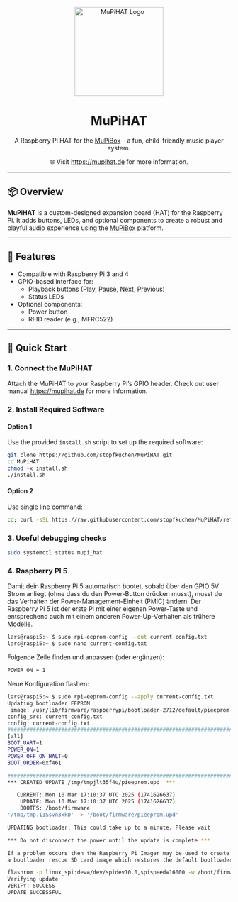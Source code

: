 <p align="center">
  <img src="https://raw.githubusercontent.com/stopfkuchen/MuPiHAT/main/assets/MuPiHAT_Logo.png" width="200" alt="MuPiHAT Logo">
</p>

<h1 align="center">MuPiHAT</h1>
<p align="center">
  A Raspberry Pi HAT for the <a href="https://mupibox.de">MuPiBox</a> – a fun, child-friendly music player system.
</p>

<p align="center">
  🌐 Visit <a href="https://mupihat.de">https://mupihat.de</a> for more information.
</p>

---

## 📦 Overview

**MuPiHAT** is a custom-designed expansion board (HAT) for the Raspberry Pi. It adds buttons, LEDs, and optional components to create a robust and playful audio experience using the [MuPiBox](https://mupibox.de) platform.

---

## 🔧 Features

- Compatible with Raspberry Pi 3 and 4
- GPIO-based interface for:
  - Playback buttons (Play, Pause, Next, Previous)
  - Status LEDs
- Optional components:
  - Power button
  - RFID reader (e.g., MFRC522)

---

## 🚀 Quick Start

### 1. Connect the MuPiHAT
Attach the MuPiHAT to your Raspberry Pi’s GPIO header. Check out user manual <a href="https://mupihat.de">https://mupihat.de</a> for more information.

### 2. Install Required Software

#### Option 1
Use the provided `install.sh` script to set up the required software:

```bash
git clone https://github.com/stopfkuchen/MuPiHAT.git
cd MuPiHAT
chmod +x install.sh
./install.sh
```

#### Option 2 
Use single line command:

```bash
cd; curl -sSL https://raw.githubusercontent.com/stopfkuchen/MuPiHAT/refs/heads/main/install.sh -o install.sh; sudo bash install.sh
```

### 3. Useful debugging checks

```bash
sudo systemctl status mupi_hat
```

### 4. Raspberry PI 5
Damit dein Raspberry Pi 5 automatisch bootet, sobald über den GPIO 5V Strom anliegt (ohne dass du den Power-Button drücken musst), musst du das Verhalten der Power-Management-Einheit (PMIC) ändern. Der Raspberry Pi 5 ist der erste Pi mit einer eigenen Power-Taste und entsprechend auch mit einem anderen Power-Up-Verhalten als frühere Modelle.

```bash
lars@raspi5:~ $ sudo rpi-eeprom-config --out current-config.txt
lars@raspi5:~ $ sudo nano current-config.txt
```

Folgende Zeile finden und anpassen (oder ergänzen):
```bash
POWER_ON = 1
```
Neue Konfiguration flashen:
```bash
lars@raspi5:~ $ sudo rpi-eeprom-config --apply current-config.txt
Updating bootloader EEPROM
 image: /usr/lib/firmware/raspberrypi/bootloader-2712/default/pieeprom-2025-03-10.bin
config_src: current-config.txt
config: current-config.txt
################################################################################
[all]
BOOT_UART=1
POWER_ON=1
POWER_OFF_ON_HALT=0
BOOT_ORDER=0xf461

################################################################################
*** CREATED UPDATE /tmp/tmpjlt35f4u/pieeprom.upd  ***

   CURRENT: Mon 10 Mar 17:10:37 UTC 2025 (1741626637)
    UPDATE: Mon 10 Mar 17:10:37 UTC 2025 (1741626637)
    BOOTFS: /boot/firmware
'/tmp/tmp.11Ssvn3xkD' -> '/boot/firmware/pieeprom.upd'

UPDATING bootloader. This could take up to a minute. Please wait

*** Do not disconnect the power until the update is complete ***

If a problem occurs then the Raspberry Pi Imager may be used to create
a bootloader rescue SD card image which restores the default bootloader image.

flashrom -p linux_spi:dev=/dev/spidev10.0,spispeed=16000 -w /boot/firmware/pieeprom.upd
Verifying update
VERIFY: SUCCESS
UPDATE SUCCESSFUL
```